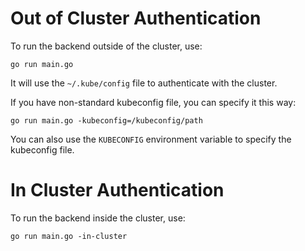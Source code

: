 # Out of Cluster Authentication

To run the backend outside of the cluster, use:

```
go run main.go
```

It will use the `~/.kube/config` file to authenticate with the cluster.

If you have non-standard kubeconfig file, you can specify it this way:

```
go run main.go -kubeconfig=/kubeconfig/path
```

You can also use the `KUBECONFIG` environment variable to specify the kubeconfig file.

# In Cluster Authentication

To run the backend inside the cluster, use:

```
go run main.go -in-cluster
```